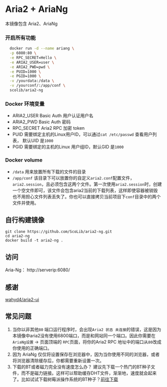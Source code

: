 # Aria2 + AriaNg

本镜像包含 Aria2、AriaNg

### 开启所有功能
```bash
  docker run -d --name ariang \
  -p 6080:80 \
  -e RPC_SECRET=Hello \
  -e ARIA2_USER=user \
  -e ARIA2_PWD=pwd \
  -e PUID=1000 \
  -e PGID=1000 \
  -v /yourdata:/data \
  -v /yourconf/:/app/conf \
  scolib/aria2-ng
```

### Docker 环境变量

  * ARIA2_USER Basic Auth 用户认证用户名
  * ARIA2_PWD Basic Auth 密码
  * RPC_SECRET Aria2 RPC 加密 token
  * PUID 需要绑定主机的Linux用户ID，可以通过`cat /etc/passwd` 查看用户列表， 默认UID 是`1000`
  * PGID 需要绑定的主机的Linux 用户组ID，默认GID 是`1000`

### Docker volume
  * `/data` 用来放置所有下载的文件的目录
  * `/app/conf` 该目录下可以放置你的自定义`aria2.conf`配置文件，`aria2.session`，且必须包含这两个文件。第一次使用`aria2.session`时，创建一个空文件即可，该文件会包含aria2当前的下载列表，这样即使容器被销毁也不用担心文件列表丢失了。你也可以直接拷贝当前项目下`conf`目录中的两个文件并使用。


## 自行构建镜像
```
git clone https://github.com/ScoLib/aria2-ng.git
cd aria2-ng
docker build -t aria2-ng .
```

## 访问
Aria-Ng： http://serverip:6080/

## 感谢

[wahyd4/aria2-ui](https://github.com/wahyd4/aria2-ariang-docker)



## 常见问题
  1. 当你以非其他`80` 端口运行程序时，会出现`Aria2 状态 未连接`的错误，这是因为本镜像中aria2没有使用6800端口，而是和网站同一个端口。因此你需要在 `AriaNg设置` -> 页面顶端的 `RPC`页面，将你的Aria2 RPC 地址中的端口从`80`改成你使用的正确端口。
  2. 因为 AriaNg 仅仅将设置保存在浏览器中，因为当你使用不同的浏览器，或者将浏览器清除缓存后，你都需要重新设置一次。
  3. 下载的BT或者磁力完全没有速度怎么办？ 建议先下载一个热门的BT种子文件，而不是磁力链接。这样可以帮助缓存DHT文件，渐渐地，速度就会起来了。比如试试下载树莓派操作系统的BT种子？[前往下载](https://www.raspberrypi.org/downloads/raspbian/)
